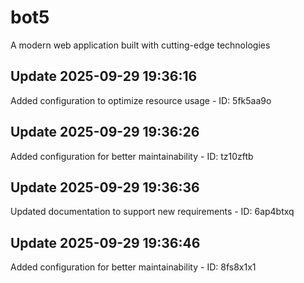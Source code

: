 # bot5
A modern web application built with cutting-edge technologies

## Update 2025-09-29 19:36:16
Added configuration to optimize resource usage - ID: 5fk5aa9o


## Update 2025-09-29 19:36:26
Added configuration for better maintainability - ID: tz10zftb


## Update 2025-09-29 19:36:36
Updated documentation to support new requirements - ID: 6ap4btxq


## Update 2025-09-29 19:36:46
Added configuration for better maintainability - ID: 8fs8x1x1

